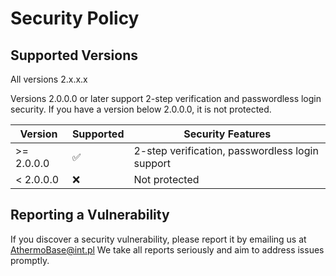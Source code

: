 # Security Policy

## Supported Versions

All versions 2.x.x.x

Versions 2.0.0.0 or later support 2-step verification and passwordless login security.
If you have a version below 2.0.0.0, it is not protected.

| Version    | Supported          | Security Features                               |
| ---------- | ------------------ | ----------------------------------------------- |
| >= 2.0.0.0 | :white_check_mark: | 2-step verification, passwordless login support |
| < 2.0.0.0  | :x:                | Not protected                                   |

## Reporting a Vulnerability

If you discover a security vulnerability, please report it by emailing us at AthermoBase@int.pl
We take all reports seriously and aim to address issues promptly.
